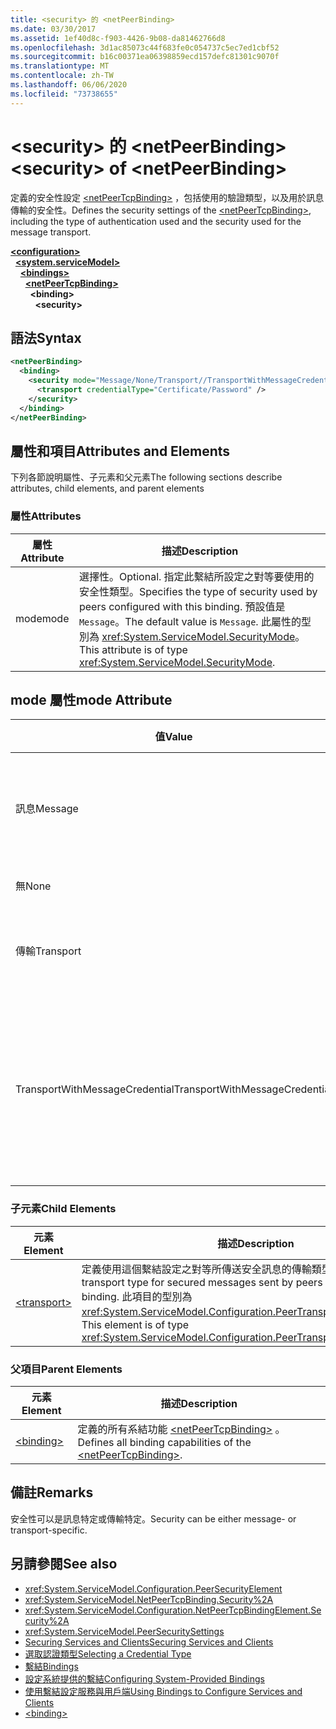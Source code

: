 ```yaml
---
title: <security> 的 <netPeerBinding>
ms.date: 03/30/2017
ms.assetid: 1ef40d8c-f903-4426-9b08-da81462766d8
ms.openlocfilehash: 3d1ac85073c44f683fe0c054737c5ec7ed1cbf52
ms.sourcegitcommit: b16c00371ea06398859ecd157defc81301c9070f
ms.translationtype: MT
ms.contentlocale: zh-TW
ms.lasthandoff: 06/06/2020
ms.locfileid: "73738655"
---
```

# <a name="security-of-netpeerbinding"></a><span data-ttu-id="cd7c3-102">\<security> 的 \<netPeerBinding></span><span class="sxs-lookup"><span data-stu-id="cd7c3-102">\<security> of \<netPeerBinding></span></span>
<span data-ttu-id="cd7c3-103">定義的安全性設定 [\<netPeerTcpBinding>](netpeertcpbinding.md) ，包括使用的驗證類型，以及用於訊息傳輸的安全性。</span><span class="sxs-lookup"><span data-stu-id="cd7c3-103">Defines the security settings of the [\<netPeerTcpBinding>](netpeertcpbinding.md), including the type of authentication used and the security used for the message transport.</span></span>  
  
[**\<configuration>**](../configuration-element.md)\
&nbsp;&nbsp;[**\<system.serviceModel>**](system-servicemodel.md)\
&nbsp;&nbsp;&nbsp;&nbsp;[**\<bindings>**](bindings.md)\
&nbsp;&nbsp;&nbsp;&nbsp;&nbsp;&nbsp;[**\<netPeerTcpBinding>**](netpeertcpbinding.md)\
&nbsp;&nbsp;&nbsp;&nbsp;&nbsp;&nbsp;&nbsp;&nbsp;**\<binding>**\
&nbsp;&nbsp;&nbsp;&nbsp;&nbsp;&nbsp;&nbsp;&nbsp;&nbsp;&nbsp;**\<security>**  
  
## <a name="syntax"></a><span data-ttu-id="cd7c3-104">語法</span><span class="sxs-lookup"><span data-stu-id="cd7c3-104">Syntax</span></span>  
  
```xml  
<netPeerBinding>
  <binding>
    <security mode="Message/None/Transport//TransportWithMessageCredential">
      <transport credentialType="Certificate/Password" />
    </security>
  </binding>
</netPeerBinding>
```  
  
## <a name="attributes-and-elements"></a><span data-ttu-id="cd7c3-105">屬性和項目</span><span class="sxs-lookup"><span data-stu-id="cd7c3-105">Attributes and Elements</span></span>  
 <span data-ttu-id="cd7c3-106">下列各節說明屬性、子元素和父元素</span><span class="sxs-lookup"><span data-stu-id="cd7c3-106">The following sections describe attributes, child elements, and parent elements</span></span>  
  
### <a name="attributes"></a><span data-ttu-id="cd7c3-107">屬性</span><span class="sxs-lookup"><span data-stu-id="cd7c3-107">Attributes</span></span>  
  
|<span data-ttu-id="cd7c3-108">屬性</span><span class="sxs-lookup"><span data-stu-id="cd7c3-108">Attribute</span></span>|<span data-ttu-id="cd7c3-109">描述</span><span class="sxs-lookup"><span data-stu-id="cd7c3-109">Description</span></span>|  
|---------------|-----------------|  
|<span data-ttu-id="cd7c3-110">mode</span><span class="sxs-lookup"><span data-stu-id="cd7c3-110">mode</span></span>|<span data-ttu-id="cd7c3-111">選擇性。</span><span class="sxs-lookup"><span data-stu-id="cd7c3-111">Optional.</span></span> <span data-ttu-id="cd7c3-112">指定此繫結所設定之對等要使用的安全性類型。</span><span class="sxs-lookup"><span data-stu-id="cd7c3-112">Specifies the type of security used by peers configured with this binding.</span></span> <span data-ttu-id="cd7c3-113">預設值是 `Message`。</span><span class="sxs-lookup"><span data-stu-id="cd7c3-113">The default value is `Message`.</span></span> <span data-ttu-id="cd7c3-114">此屬性的型別為 <xref:System.ServiceModel.SecurityMode>。</span><span class="sxs-lookup"><span data-stu-id="cd7c3-114">This attribute is of type <xref:System.ServiceModel.SecurityMode>.</span></span>|  
  
## <a name="mode-attribute"></a><span data-ttu-id="cd7c3-115">mode 屬性</span><span class="sxs-lookup"><span data-stu-id="cd7c3-115">mode Attribute</span></span>  
  
|<span data-ttu-id="cd7c3-116">值</span><span class="sxs-lookup"><span data-stu-id="cd7c3-116">Value</span></span>|<span data-ttu-id="cd7c3-117">描述</span><span class="sxs-lookup"><span data-stu-id="cd7c3-117">Description</span></span>|  
|-----------|-----------------|  
|<span data-ttu-id="cd7c3-118">訊息</span><span class="sxs-lookup"><span data-stu-id="cd7c3-118">Message</span></span>|<span data-ttu-id="cd7c3-119">SOAP 安全性提供驗證、完整性和機密性。</span><span class="sxs-lookup"><span data-stu-id="cd7c3-119">SOAP security provides authentication, integrity and confidentiality.</span></span>|  
|<span data-ttu-id="cd7c3-120">無</span><span class="sxs-lookup"><span data-stu-id="cd7c3-120">None</span></span>|<span data-ttu-id="cd7c3-121">停用安全性。</span><span class="sxs-lookup"><span data-stu-id="cd7c3-121">Security is disabled.</span></span>|  
|<span data-ttu-id="cd7c3-122">傳輸</span><span class="sxs-lookup"><span data-stu-id="cd7c3-122">Transport</span></span>|<span data-ttu-id="cd7c3-123">系統會使用 HTTPS 來提供安全性。</span><span class="sxs-lookup"><span data-stu-id="cd7c3-123">Security is provided using HTTPS.</span></span>|  
|<span data-ttu-id="cd7c3-124">TransportWithMessageCredential</span><span class="sxs-lookup"><span data-stu-id="cd7c3-124">TransportWithMessageCredential</span></span>|<span data-ttu-id="cd7c3-125">HTTPS 提供驗證和機密性。</span><span class="sxs-lookup"><span data-stu-id="cd7c3-125">HTTPS provides authentication and confidentiality.</span></span> <span data-ttu-id="cd7c3-126">SOAP 訊息提供豐富的認證類型。</span><span class="sxs-lookup"><span data-stu-id="cd7c3-126">SOAP messages provide rich credential types.</span></span>|  
  
### <a name="child-elements"></a><span data-ttu-id="cd7c3-127">子元素</span><span class="sxs-lookup"><span data-stu-id="cd7c3-127">Child Elements</span></span>  
  
|<span data-ttu-id="cd7c3-128">元素</span><span class="sxs-lookup"><span data-stu-id="cd7c3-128">Element</span></span>|<span data-ttu-id="cd7c3-129">描述</span><span class="sxs-lookup"><span data-stu-id="cd7c3-129">Description</span></span>|  
|-------------|-----------------|  
|[\<transport>](transport-of-netpeertcpbinding.md)|<span data-ttu-id="cd7c3-130">定義使用這個繫結設定之對等所傳送安全訊息的傳輸類型。</span><span class="sxs-lookup"><span data-stu-id="cd7c3-130">Defines the transport type for secured messages sent by peers configured with this binding.</span></span> <span data-ttu-id="cd7c3-131">此項目的型別為 <xref:System.ServiceModel.Configuration.PeerTransportSecurityElement>。</span><span class="sxs-lookup"><span data-stu-id="cd7c3-131">This element is of type <xref:System.ServiceModel.Configuration.PeerTransportSecurityElement>.</span></span>|  
  
### <a name="parent-elements"></a><span data-ttu-id="cd7c3-132">父項目</span><span class="sxs-lookup"><span data-stu-id="cd7c3-132">Parent Elements</span></span>  
  
|<span data-ttu-id="cd7c3-133">元素</span><span class="sxs-lookup"><span data-stu-id="cd7c3-133">Element</span></span>|<span data-ttu-id="cd7c3-134">描述</span><span class="sxs-lookup"><span data-stu-id="cd7c3-134">Description</span></span>|  
|-------------|-----------------|  
|[\<binding>](bindings.md)|<span data-ttu-id="cd7c3-135">定義的所有系結功能 [\<netPeerTcpBinding>](netpeertcpbinding.md) 。</span><span class="sxs-lookup"><span data-stu-id="cd7c3-135">Defines all binding capabilities of the [\<netPeerTcpBinding>](netpeertcpbinding.md).</span></span>|  
  
## <a name="remarks"></a><span data-ttu-id="cd7c3-136">備註</span><span class="sxs-lookup"><span data-stu-id="cd7c3-136">Remarks</span></span>  
 <span data-ttu-id="cd7c3-137">安全性可以是訊息特定或傳輸特定。</span><span class="sxs-lookup"><span data-stu-id="cd7c3-137">Security can be either message- or transport-specific.</span></span>  
  
## <a name="see-also"></a><span data-ttu-id="cd7c3-138">另請參閱</span><span class="sxs-lookup"><span data-stu-id="cd7c3-138">See also</span></span>

- <xref:System.ServiceModel.Configuration.PeerSecurityElement>
- <xref:System.ServiceModel.NetPeerTcpBinding.Security%2A>
- <xref:System.ServiceModel.Configuration.NetPeerTcpBindingElement.Security%2A>
- <xref:System.ServiceModel.PeerSecuritySettings>
- [<span data-ttu-id="cd7c3-139">Securing Services and Clients</span><span class="sxs-lookup"><span data-stu-id="cd7c3-139">Securing Services and Clients</span></span>](../../../wcf/feature-details/securing-services-and-clients.md)
- [<span data-ttu-id="cd7c3-140">選取認證類型</span><span class="sxs-lookup"><span data-stu-id="cd7c3-140">Selecting a Credential Type</span></span>](../../../wcf/feature-details/selecting-a-credential-type.md)
- [<span data-ttu-id="cd7c3-141">繫結</span><span class="sxs-lookup"><span data-stu-id="cd7c3-141">Bindings</span></span>](../../../wcf/bindings.md)
- [<span data-ttu-id="cd7c3-142">設定系統提供的繫結</span><span class="sxs-lookup"><span data-stu-id="cd7c3-142">Configuring System-Provided Bindings</span></span>](../../../wcf/feature-details/configuring-system-provided-bindings.md)
- [<span data-ttu-id="cd7c3-143">使用繫結設定服務與用戶端</span><span class="sxs-lookup"><span data-stu-id="cd7c3-143">Using Bindings to Configure Services and Clients</span></span>](../../../wcf/using-bindings-to-configure-services-and-clients.md)
- [\<binding>](bindings.md)
